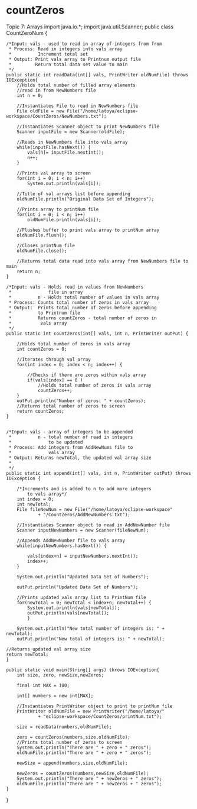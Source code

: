 # countZeros
Topic 7: Arrays
import java.io.*;
import java.util.Scanner;
public class CountZeroNum {
	
	/*Input: vals - used to read in array of integers from from
	 * Process: Read in integers into vals array
	 * 			Increment total set
	 * Output: Print vals array to Printnum output file
	 * 		   Return total data set value to main
	 */
	public static int readData(int[] vals, PrintWriter oldNumFile) throws IOException{
		//Holds total number of filled array elements 
		//read in from NewNumbers file
		int n = 0;
		
		//Instantiates File to read in NewNumbers file 
		File oldFile = new File("/home/latoya/eclipse-workspace/CountZeros/NewNumbers.txt");
		
		//Instantiates Scanner object to print NewNumbers file
		Scanner inputFile = new Scanner(oldFile);
		
		//Reads in NewNumbers file into vals array
		while(inputFile.hasNext()) {
			vals[n]= inputFile.nextInt();
			n++;
		}
		
		//Prints val array to screen
		for(int i = 0; i < n; i++)
			System.out.println(vals[i]);
		
		//Title of val arrays list before appending
		oldNumFile.println("Original Data Set of Integers");
		
		//Prints array to printNum file
		for(int i = 0; i < n; i++)
			oldNumFile.println(vals[i]);
		
		//Flushes buffer to print vals array to printNum array
		oldNumFile.flush();
		
		//Closes printNum file
		oldNumFile.close();
		
		//Returns total data read into vals array from NewNumbers file to main
		return n;
	}
	
	/*Input: vals - Holds read in values from NewNumbers 
	 * 				file in array
	 * 			n - Holds total number of values in vals array
	 * Process: Counts total number of zeros in vals array
	 * Output:  Prints total number of zeros before appending 
	 * 			to Printnum file
	 * 			Returns countZeros - total number of zeros in
	 * 			 vals array
	 */
	public static int countZeros(int[] vals, int n, PrintWriter outPut) {
			
		//Holds total number of zeros in vals array
		int countZeros = 0;
		
		//Iterates through val array
		for(int index = 0; index < n; index++) {
			
			//Checks if there are zeros within vals array
			if(vals[index] == 0 )	
				//Holds total number of zeros in vals array
				countZeros++;
		}
		outPut.println("Number of zeros: " + countZeros);
		//Returns total number of zeros to screen
		return countZeros;
	}
	
	
	/*Input: vals - array of integers to be appended
	 * 			n - total number of read in integers 
	 * 				to be updated
	 * Process: Add integers from AddNewNums file to 
	 * 				vals array
	 * Output: Returns newTotal, the updated val array size
	 * 
	 */
	public static int append(int[] vals, int n, PrintWriter outPut) throws IOException {
	
		/*Increments and is added to n to add more integers 
			to vals array*/
		int index = 0;
		int newTotal;
		File fileNewNum = new File("/home/latoya/eclipse-workspace"
				+ "/CountZeros/AddNewNumbers.txt");
		
		//Instantiates Scanner object to read in AddNewNumber file
		Scanner inputNewNumbers = new Scanner(fileNewNum);
		
		//Appends AddNewNumber file to vals array
		while(inputNewNumbers.hasNext()) {
			
			vals[index+n] = inputNewNumbers.nextInt();
			index++;
		}
		
		System.out.println("Updated Data Set of Numbers");
		
		outPut.println("Updated Data Set of Numbers");
		
		//Prints updated vals array list to PrintNum file
		for(newTotal = 0; newTotal < index+n; newTotal++) {
			System.out.println(vals[newTotal]);
			outPut.println(vals[newTotal]);
			}
		
		System.out.println("New total number of integers is: " + newTotal);
		outPut.println("New total of integers is: " + newTotal);
	
	//Returns updated val array size	
	return newTotal;	
	}
	
	public static void main(String[] args) throws IOException{
		int size, zero, newSize,newZeros;
		
		final int MAX = 100;
		
		int[] numbers = new int[MAX];
		
		//Instantiates PrintWriter object to print to printNum file
		PrintWriter oldNumFile = new PrintWriter("/home/latoya/"
				+ "eclipse-workspace/CountZeros/printNum.txt");
		
		size = readData(numbers,oldNumFile);
		
		zero = countZeros(numbers,size,oldNumFile);
		//Prints total nunber of zeros to screen
		System.out.println("There are " + zero + " zeros");
		oldNumFile.println("There are " + zero + " zeros");
		
		newSize = append(numbers,size,oldNumFile);
		
		newZeros = countZeros(numbers,newSize,oldNumFile);
		System.out.println("There are " + newZeros + " zeros");
		oldNumFile.println("There are " + newZeros + " zeros");
	}

}
